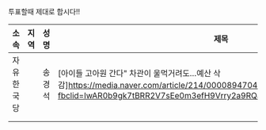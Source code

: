투표할때 제대로 합시다!!

|소속|지역|성명|제목|비고|
|---|---|---|---|---|
|자유한국당|   |송경석|[아이들 고아원 간다" 차관이 울먹거려도…예산 삭감]https://media.naver.com/article/214/0000894704?fbclid=IwAR0b9gk7tBRR2V7sEe0m3efH9Vrry2a9RQa5P8DmN_RgFNfspW87QP9fhU8||
|   |   |   |   |   |
|   |   |   |   |   |

